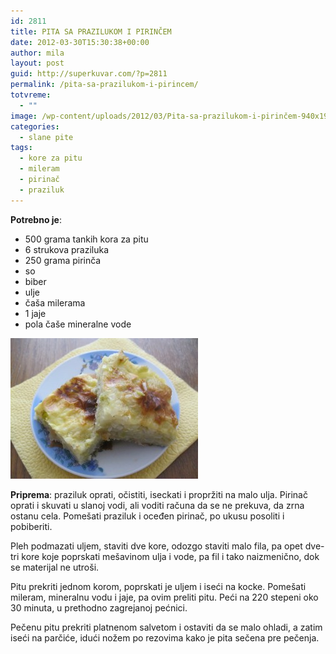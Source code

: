 ```yaml
---
id: 2811
title: PITA SA PRAZILUKOM I PIRINČEM
date: 2012-03-30T15:30:38+00:00
author: mila
layout: post
guid: http://superkuvar.com/?p=2811
permalink: /pita-sa-prazilukom-i-pirincem/
totvreme:
  - ""
image: /wp-content/uploads/2012/03/Pita-sa-prazilukom-i-pirinčem-940x198.jpg
categories:
  - slane pite
tags:
  - kore za pitu
  - mileram
  - pirinač
  - praziluk
---
```

**Potrebno je**:

  * 500 grama tankih kora za pitu
  * 6 strukova praziluka
  * 250 grama pirinča
  * so
  * biber
  * ulje
  * čaša milerama
  * 1 jaje
  * pola čaše mineralne vode

<img class="alignnone size-medium wp-image-2841" title="Pita sa prazilukom i pirinčem" src="/wp-content/uploads/2012/03/Pita-sa-prazilukom-i-pirinčem-300x225.jpg" alt="" width="300" height="225" /> 

**Priprema**: praziluk oprati, očistiti, iseckati i propržiti na malo ulja. Pirinač oprati i skuvati u slanoj vodi, ali voditi računa da se ne prekuva, da zrna ostanu cela. Pomešati praziluk i oceđen pirinač, po ukusu posoliti i pobiberiti.

Pleh podmazati uljem, staviti dve kore, odozgo staviti malo fila, pa opet dve-tri kore koje poprskati mešavinom ulja i vode, pa fil i tako naizmenično, dok se materijal ne utroši.

Pitu prekriti jednom korom, poprskati je uljem i iseći na kocke. Pomešati mileram, mineralnu vodu i jaje, pa ovim preliti pitu. Peći na 220 stepeni oko 30 minuta, u prethodno zagrejanoj pećnici.

Pečenu pitu prekriti platnenom salvetom i ostaviti da se malo ohladi, a zatim iseći na parčiće, idući nožem po rezovima kako je pita sečena pre pečenja.